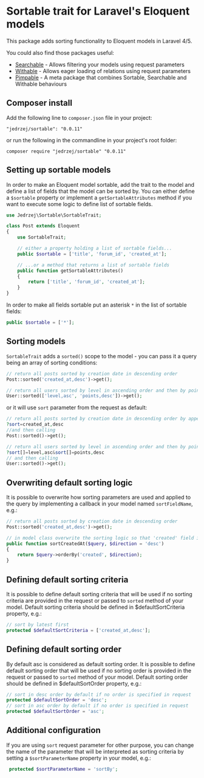 # Sortable trait for Laravel's Eloquent models

This package adds sorting functionality to Eloquent models in Laravel 4/5.

You could also find those packages useful:

- [Searchable](https://github.com/jedrzej/searchable) - Allows filtering your models using request parameters
- [Withable](https://github.com/jedrzej/withable) - Allows eager loading of relations using request parameters
- [Pimpable](https://github.com/jedrzej/pimpable) - A meta package that combines Sortable, Searchable and Withable behaviours

## Composer install

Add the following line to `composer.json` file in your project:

    "jedrzej/sortable": "0.0.11"

or run the following in the commandline in your project's root folder:

    composer require "jedrzej/sortable" "0.0.11"

## Setting up sortable models

In order to make an Eloquent model sortable, add the trait to the model and define a list of fields that the model can be sorted by.
You can either define a `$sortable` property or implement a `getSortableAttributes` method if you want to execute some logic to define
list of sortable fields.

```php
use Jedrzej\Sortable\SortableTrait;

class Post extends Eloquent
{
    use SortableTrait;

    // either a property holding a list of sortable fields...
    public $sortable = ['title', 'forum_id', 'created_at'];

    // ...or a method that returns a list of sortable fields
    public function getSortableAttributes()
    {
        return ['title', 'forum_id', 'created_at'];
    }
}
```

In order to make all fields sortable put an asterisk `*` in the list of sortable fields:

```php
public $sortable = ['*'];
```

## Sorting models

`SortableTrait` adds a `sorted()` scope to the model - you can pass it a query being an array of sorting conditions:

```php
// return all posts sorted by creation date in descending order
Post::sorted('created_at,desc')->get();

// return all users sorted by level in ascending order and then by points indescending orders
User::sorted(['level,asc', 'points,desc'])->get();
```
or it will use `sort` parameter from the request as default:

```php   
// return all posts sorted by creation date in descending order by appending to URL
?sort=created_at,desc
//and then calling
Post::sorted()->get();

// return all users sorted by level in ascending order and then by points indescending orders by appending to URL
?sort[]=level,asc&sort[]=points,desc
// and then calling
User::sorted()->get();
```
## Overwriting default sorting logic

It is possible to overwrite how sorting parameters are used and applied to the query by implementing a callback in your
model named `sortFieldName`, e.g.:
```php
// return all posts sorted by creation date in descending order
Post::sorted('created_at,desc')->get();

// in model class overwrite the sorting logic so that 'created' field is used instead of 'created_at'
public function sortCreatedAt($query, $direction = 'desc')
{
    return $query->orderBy('created', $direction);
}
```

## Defining default sorting criteria

It is possible to define default sorting criteria that will be used if no sorting criteria are provided in the request or
passed to `sorted` method of your model. Default sorting criteria should be defined in $defaultSortCriteria property, e.g.:

```php
// sort by latest first
protected $defaultSortCriteria = ['created_at,desc'];
```

## Defining default sorting order

By default asc is considered as default sorting order. It is possible to define default sorting order that will be used if no sorting order is provided in the request or
passed to `sorted` method of your model. Default sorting order should be defined in $defaultSortOrder property, e.g.:

```php
// sort in desc order by default if no order is specified in request
protected $defaultSortOrder = 'desc';
// sort in asc order by default if no order is specified in request
protected $defaultSortOrder = 'asc';
```

## Additional configuration

 If you are using `sort` request parameter for other purpose, you can change the name of the parameter that will be
 interpreted as sorting criteria by setting a `$sortParameterName` property in your model, e.g.:
```php
 protected $sortParameterName = 'sortBy';
```
